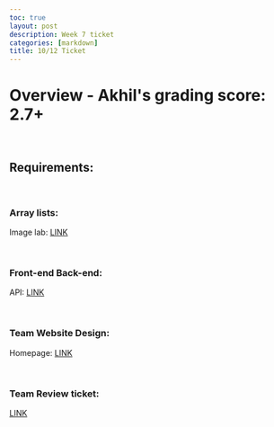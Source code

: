 ```yaml
---
toc: true
layout: post
description: Week 7 ticket
categories: [markdown]
title: 10/12 Ticket
---
```


# Overview - Akhil's grading score: 2.7+

<br>

## Requirements:

<br>

### Array lists:
Image lab: [LINK](https://tristancopley.github.io/dnhs-blog/jupyter/2022/10/05/arraylis.html)

<br>

### Front-end Back-end:
API: [LINK](https://github.com/AkhilNandhakumar/team-coders/tree/master/src/main/java/com/nighthawk/spring_portfolio/mvc/recipes)

<br>

### Team Website Design:
Homepage: [LINK](https://www.figma.com/file/ShIV6SLOs8vvFg6k2c1QJQ/Untitled?node-id=0%3A3)

<br>

### Team Review ticket:
[LINK](https://github.com/AkhilNandhakumar/team-coders/issues/12)

<br>